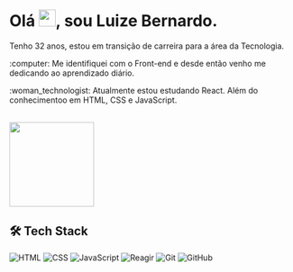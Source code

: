 <h1> Olá <img src="https://raw.githubusercontent.com/kaueMarques/kaueMarques/master/hi.gif" height="30px">, sou Luize Bernardo.</h1>
<p> Tenho 32 anos, estou em transição de carreira para a área da Tecnologia.</p>
<p> :computer: Me identifiquei com o Front-end e desde então venho me dedicando ao aprendizado diário. </p>   
<p> :woman_technologist: Atualmente estou estudando React. Além do conhecimentoo em HTML, CSS e JavaScript.</p> 
<br> 

<img height="150em" src="https://github-readme-stats.vercel.app/api/top-langs/?username=luizegomes&theme=omni&hide_border=false&&layout=compact"/>

## 🛠  Tech Stack

![HTML](https://img.shields.io/badge/-HTML-05122A?style=flat&logo=HTML5)
![CSS](https://img.shields.io/badge/-CSS-05122A?style=flat&logo=CSS3&logoColor=1572B6)
![JavaScript](https://img.shields.io/badge/-JavaScript-05122A?style=flat&logo=javascript)
![Reagir](https://img.shields.io/badge/-React-05122A?style=flat&logo=react)
![Git](https://img.shields.io/badge/-Git-05122A?style=flat&logo=git) 
![GitHub](https://img.shields.io/badge/-GitHub-05122A?style=flat&logo=github)
